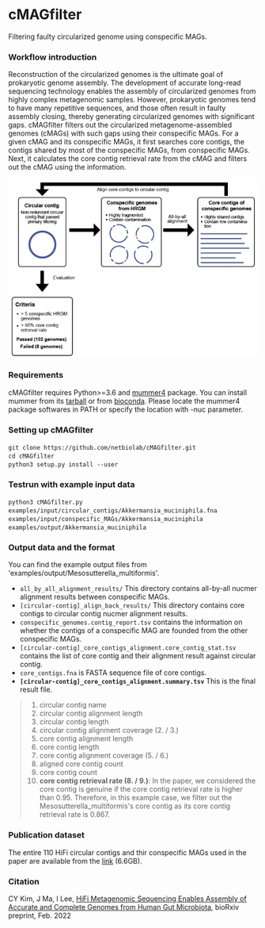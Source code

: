 # cMAGfilter
Filtering faulty circularized genome using conspecific MAGs.

### Workflow introduction
Reconstruction of the circularized genomes is the ultimate goal of prokaryotic genome assembly. The development of accurate long-read sequencing technology enables the assembly of circularized genomes from highly complex metagenomic samples. However, prokaryotic genomes tend to have many repetitive sequences, and those often result in faulty assembly closing, thereby generating circularized genomes with significant gaps. cMAGfilter filters out the circularized metagenome-assembled genomes (cMAGs) with such gaps using their conspecific MAGs. For a given cMAG and its conspecific MAGs, it first searches core contigs, the contigs shared by most of the conspecific MAGs, from conspecific MAGs. Next, it calculates the core contig retrieval rate from the cMAG and filters out the cMAG using the information.

![](images/introductory.png)

### Requirements
cMAGfilter requires Python>=3.6 and [mummer4](https://mummer4.github.io/) package.
You can install mummer from its [tarball](https://github.com/mummer4/mummer/releases) or from [bioconda](https://bioconda.github.io/recipes/mummer4/README.html?highlight=mummer4#package-package%20&#x27;mummer4&#x27;).
Please locate the mummer4 package softwares in PATH or specify the location with -nuc parameter.

### Setting up cMAGfilter
`git clone https://github.com/netbiolab/cMAGfilter.git`<br />
`cd cMAGfilter`<br />
`python3 setup.py install --user`

### Testrun with example input data
`python3 cMAGfilter.py examples/input/circular_contigs/Akkermansia_muciniphila.fna examples/input/conspecific_MAGs/Akkermansia_muciniphila examples/output/Akkermansia_muciniphila`

### Output data and the format
You can find the example output files from 'examples/output/Mesosutterella_multiformis'.
- `all_by_all_alignment_results/`
  This directory contains all-by-all nucmer alignment results between conspecific MAGs.
- `[circular-contig]_align_back_results/`
  This directory contains core contigs to circular contig nucmer alignment results.
- `conspecific_genomes.contig_report.tsv` contains the information on whether the contigs of a conspecific MAG are founded from the other conspecific MAGs.
- `[circular-contig]_core_contigs_alignment.core_contig_stat.tsv` contains the list of core contig and their alignment result against circular contig.
- `core_contigs.fna` is FASTA sequence file of core contigs.
- **`[circular-contig]_core_contigs_alignment.summary.tsv`** This is the final result file.
> 1. circular contig name
> 2. circular contig alignment length
> 3. circular contig length
> 4. circular contig alignment coverage (2. / 3.)
> 5. core contig alignment length
> 6. core contig length
> 7. core contig alignment coverage (5. / 6.)
> 8. aligned core contig count
> 9. core contig count
> 10. **core contig retrieval rate (8. / 9.)**: In the paper, we considered the core contig is genuine if the core contig retrieval rate is higher than 0.95. Therefore, in this example case, we filter out the Mesosutterella_multiformis's core contig as its core contig retrieval rate is 0.867.


### Publication dataset
The entire 110 HiFi circular contigs and thir conspecific MAGs used in the paper are available from the [link](http://netbiolab.org/wiki/pubfiles/HiFi_publication_dataset.tar.gz) (6.6GB).

### Citation
CY Kim, J Ma, I Lee, [HiFi Metagenomic Sequencing Enables Assembly of Accurate and Complete Genomes from Human Gut Microbiota](https://www.biorxiv.org/content/10.1101/2022.02.09.479829v1), bioRxiv preprint, Feb. 2022
